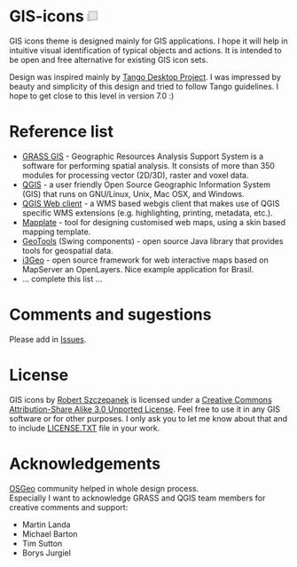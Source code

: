 # GIS-icons ![GIS-icons](https://github.com/Cracert/GIS-icons/blob/master/24x24/layer.png)

GIS icons theme is designed mainly for GIS applications. 
I hope it will help in intuitive visual identification of typical objects and actions. 
It is intended to be open and free alternative for existing GIS icon sets.

Design was inspired mainly by [Tango Desktop Project](https://en.wikipedia.org/wiki/Tango_Desktop_Project). 
I was impressed by beauty and simplicity of this design and tried to follow Tango guidelines. 
I hope to get close to this level in version 7.0 :) 

# Reference list

* [GRASS GIS](https://grass.osgeo.org/) - Geographic Resources Analysis Support System is a software for performing spatial analysis. It consists of more than 350 modules for processing vector (2D/3D), raster and voxel data.
* [QGIS](https://github.com/qgis/QGIS) -  a user friendly Open Source Geographic Information System (GIS) that runs on GNU/Linux, Unix, Mac OSX, and Windows.
* [QGIS Web client](https://github.com/qgis/QGIS-Web-Client) - a WMS based webgis client that makes use of QGIS specific WMS extensions (e.g. highlighting, printing, metadata, etc.). 
* [Mapplate](http://www.mapplate.be/) - tool for designing customised web maps, using a skin based mapping template.
* [GeoTools](http://geotools.org/) (Swing components) - open source Java library that provides tools for geospatial data.
* [i3Geo](http://mapas.mma.gov.br/i3geo/) - open source framework for web interactive maps based on MapServer an OpenLayers. Nice example application for Brasil.
* ... complete this list ...

# Comments and sugestions

Please add in [Issues](https://github.com/Cracert/GIS-icons/issues).

# License

GIS icons by [Robert Szczepanek](http://robert.szczepanek.pl/) is licensed under a [Creative Commons Attribution-Share Alike 3.0 Unported License](http://creativecommons.org/licenses/by-sa/3.0/). Feel free to use it in any GIS software or for other purposes. I only ask you to let me know about that and to include [LICENSE.TXT](https://github.com/Cracert/GIS-icons/blob/master/LICENSE.TXT) file in your work.

# Acknowledgements

[OSGeo](http://www.osgeo.org/) community helped in whole design process.  
Especially I want to acknowledge GRASS and QGIS team members for creative comments and support:

* Martin Landa
* Michael Barton
* Tim Sutton
* Borys Jurgiel
